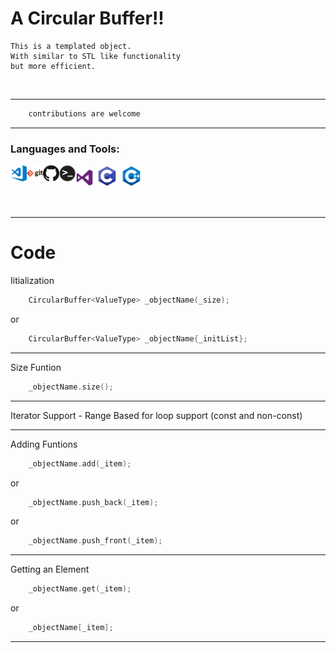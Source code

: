 # A Circular Buffer!!
    This is a templated object.
    With similar to STL like functionality
    but more efficient.

<br/>


---

```cpp
    contributions are welcome
```

---


### Languages and Tools:

<a title="Visual Studio"><img src="https://github.com/Eshanatnight/Eshanatnight/blob/master/icons/visual-studio.png" height=30/> </a>
<img align="left" alt="Visual Studio Code" width="26px" src="https://raw.githubusercontent.com/github/explore/80688e429a7d4ef2fca1e82350fe8e3517d3494d/topics/visual-studio-code/visual-studio-code.png" />
<img align="left" alt="Git" width="26px" img src="https://raw.githubusercontent.com/github/explore/80688e429a7d4ef2fca1e82350fe8e3517d3494d/topics/git/git.png" />
<img align="left" alt="GitHub" width="26px" src="https://raw.githubusercontent.com/github/explore/78df643247d429f6cc873026c0622819ad797942/topics/github/github.png" />
<a title="C"><img src="https://github.com/Eshanatnight/Eshanatnight/blob/master/icons/c.png" height=35 /> </a>
<a title="C++"><img src="https://github.com/Eshanatnight/Eshanatnight/blob/master/icons/cpp.png" height=35/> </a>
<img align="left" alt="Terminal" width="26px" src="https://raw.githubusercontent.com/github/explore/80688e429a7d4ef2fca1e82350fe8e3517d3494d/topics/terminal/terminal.png" />

<br/>


---

# Code

Iitialization

```cpp
    CircularBuffer<ValueType> _objectName(_size);
```

or

```cpp
    CircularBuffer<ValueType> _objectName{_initList};
```


---


Size Funtion

```cpp
    _objectName.size();
```


---


Iterator Support - Range Based for loop support (const and non-const)


---


Adding Funtions

```cpp
    _objectName.add(_item);
```

or

```cpp
    _objectName.push_back(_item);
```

or

```cpp
    _objectName.push_front(_item);
```


---


Getting an Element

```cpp
    _objectName.get(_item);
```

or

```cpp
    _objectName[_item];
```


---


<br/>
<br/>